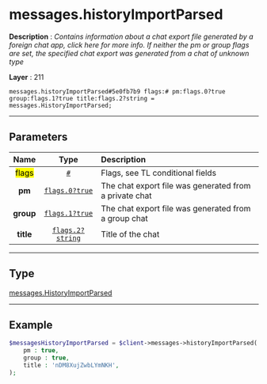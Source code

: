 # messages.historyImportParsed

**Description** : *Contains information about a chat export file generated by a foreign chat app, click here for more info.
If neither the pm or group flags are set, the specified chat export was generated from a chat of unknown type*

**Layer** : 211

```tl
messages.historyImportParsed#5e0fb7b9 flags:# pm:flags.0?true group:flags.1?true title:flags.2?string = messages.HistoryImportParsed;
```

---

## Parameters

| Name | Type | Description |
| :---: | :---: | :--- |
| <mark>flags</mark> | [`#`](type/#) | Flags, see TL conditional fields |
| **pm** | [`flags.0?true`](type/true) | The chat export file was generated from a private chat |
| **group** | [`flags.1?true`](type/true) | The chat export file was generated from a group chat |
| **title** | [`flags.2?string`](type/string) | Title of the chat |

---

## Type

[messages.HistoryImportParsed](type/messages.HistoryImportParsed)

---

## Example

```php
$messagesHistoryImportParsed = $client->messages->historyImportParsed(
	pm : true,
	group : true,
	title : 'nDM8XujZwbLYmNKH',
);
```
